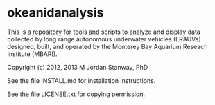 okeanidanalysis
===============

This is a repository for tools and scripts to analyze and display data 
collected by long range autonomous underwater vehicles (LRAUVs) designed,
built, and operated by the Monterey Bay Aquarium Reseach Institute (MBARI).

Copyright (c) 2012, 2013 M Jordan Stanway, PhD

See the file INSTALL.md for installation instructions.

See the file LICENSE.txt for copying permission.
